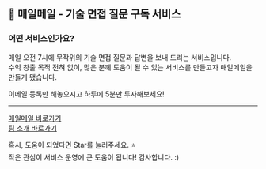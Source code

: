## 📮 매일메일 - 기술 면접 질문 구독 서비스

### 어떤 서비스인가요?

매일 오전 7시에 무작위의 기술 면접 질문과 답변을 보내 드리는 서비스입니다.  
수익 창출 목적 전혀 없이, 많은 분께 도움이 될 수 있는 서비스를 만들고자 매일메일을 만들게 됐습니다.

이메일 등록만 해놓으시고 하루에 5분만 투자해보세요!

-----------

[매일메일 바로가기](https://www.maeil-mail.kr?utm_source=github_main)    
[팀 소개 바로가기](https://sable-jitterbug-221.notion.site/12ef81eba36580b98e33e14e22dcb24d)

혹시, 도움이 되었다면 Star를 눌러주세요. ⭐️  
작은 관심이 서비스 운영에 큰 도움이 됩니다! 감사합니다. :)
